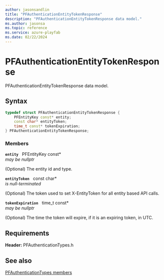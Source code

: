 ```yaml
---
author: jasonsandlin
title: "PFAuthenticationEntityTokenResponse"
description: "PFAuthenticationEntityTokenResponse data model."
ms.author: jasonsa
ms.topic: reference
ms.service: azure-playfab
ms.date: 02/22/2024
---
```


# PFAuthenticationEntityTokenResponse  

PFAuthenticationEntityTokenResponse data model.  

## Syntax  
  
```cpp
typedef struct PFAuthenticationEntityTokenResponse {  
    PFEntityKey const* entity;  
    const char* entityToken;  
    time_t const* tokenExpiration;  
} PFAuthenticationEntityTokenResponse;  
```
  
### Members  
  
**`entity`** &nbsp; PFEntityKey const*  
*may be nullptr*  
  
(Optional) The entity id and type.
  
**`entityToken`** &nbsp; const char*  
*is null-terminated*  
  
(Optional) The token used to set X-EntityToken for all entity based API calls.
  
**`tokenExpiration`** &nbsp; time_t const*  
*may be nullptr*  
  
(Optional) The time the token will expire, if it is an expiring token, in UTC.
  
  
## Requirements  
  
**Header:** PFAuthenticationTypes.h
  
## See also  
[PFAuthenticationTypes members](../pfauthenticationtypes_members.md)  

  
  
